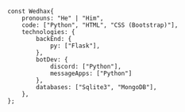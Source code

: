 

    const Wedhax{
        pronouns: "He" | "Him",
        code: ["Python", "HTML", "CSS (Bootstrap)"],
        technologies: {
            backEnd: {
                py: ["Flask"],
            },
            botDev: {
                discord: ["Python"],
                messageApps: ["Python"]
            },
            databases: ["Sqlite3", "MongoDB"],
        },
    };
